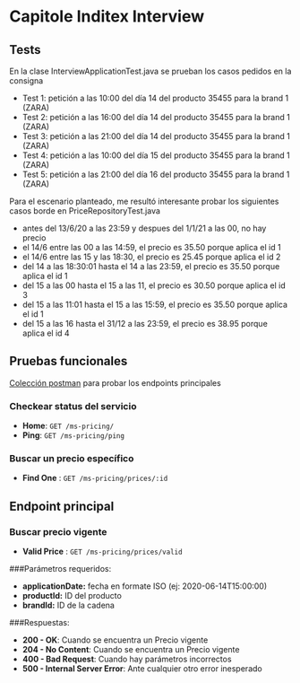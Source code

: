 # Capitole Inditex Interview

## Tests

En la clase InterviewApplicationTest.java se prueban los casos pedidos en la consigna

* Test 1: petición a las 10:00 del día 14 del producto 35455   para la brand 1 (ZARA)
* Test 2: petición a las 16:00 del día 14 del producto 35455   para la brand 1 (ZARA)
* Test 3: petición a las 21:00 del día 14 del producto 35455   para la brand 1 (ZARA)
* Test 4: petición a las 10:00 del día 15 del producto 35455   para la brand 1 (ZARA)
* Test 5: petición a las 21:00 del día 16 del producto 35455   para la brand 1 (ZARA)


Para el escenario planteado, me resultó interesante probar los siguientes casos borde en PriceRepositoryTest.java

* antes del 13/6/20 a las 23:59 y despues del 1/1/21 a las 00, no hay precio
* el 14/6 entre las 00 a las 14:59, el precio es 35.50 porque aplica el id 1
* el 14/6 entre las 15 y las 18:30, el precio es 25.45 porque aplica el id 2
* del 14 a las 18:30:01 hasta el 14 a las 23:59, el precio es 35.50 porque aplica el id 1
* del 15 a las 00 hasta el 15 a las 11, el precio es 30.50 porque aplica el id 3
* del 15 a las 11:01 hasta el 15 a las 15:59, el precio es 35.50 porque aplica el id 1
* del 15 a las 16 hasta el 31/12 a las 23:59, el precio es 38.95 porque aplica el id 4



## Pruebas funcionales

[Colección postman](https://www.getpostman.com/collections/681b60d69f842c4dcd05) para probar los endpoints principales

### Checkear status del servicio

* **Home**: `GET /ms-pricing/`
* **Ping**: `GET /ms-pricing/ping`


### Buscar un precio específico

* **Find One** : `GET /ms-pricing/prices/:id`



## Endpoint principal

### Buscar precio vigente

* **Valid Price** : `GET /ms-pricing/prices/valid`

###Parámetros requeridos:

* **applicationDate:** fecha en formate ISO (ej: 2020-06-14T15:00:00)
* **productId:** ID del producto
* **brandId:** ID de la cadena

###Respuestas:

* **200 - OK**: Cuando se encuentra un Precio vigente
* **204 - No Content**: Cuando se encuentra un Precio vigente
* **400 - Bad Request**: Cuando hay parámetros incorrectos
* **500 - Internal Server Error**: Ante cualquier otro error inesperado


	